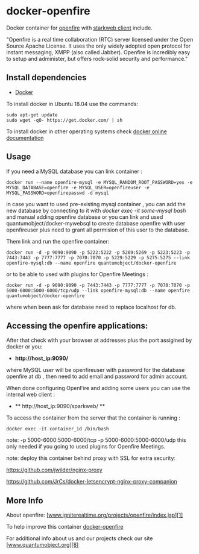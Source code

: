 # docker-openfire

Docker container for [openfire][3] with [starkweb client][7] include.

"Openfire is a real time collaboration (RTC) server licensed under the Open Source Apache License. It uses the only widely adopted open protocol for instant messaging, XMPP (also called Jabber). Openfire is incredibly easy to setup and administer, but offers rock-solid security and performance."


## Install dependencies

  - [Docker][2]

To install docker in Ubuntu 18.04 use the commands:

    sudo apt-get update
    sudo wget -qO- https://get.docker.com/ | sh

 To install docker in other operating systems check [docker online documentation][4]

## Usage

If you need a MySQL database you can link container :

    docker run --name openfire-mysql -e MYSQL_RANDOM_ROOT_PASSWORD=yes -e MYSQL_DATABASE=openfire -e MYSQL_USER=openfireuser -e MYSQL_PASSWORD=openfirepasswd -d mysql

in case you want to used pre-existing mysql container , you can add the new database by connecting to it with _docker exec -it some-mysql bash_ and manual adding openfire database or you can link and used quantumobject/docker-mywebsql to create database openfire with user openfireuser plus need to grant all permision of this user to the database.  
  
Them link and run the  openfire container:

    docker run -d -p 9090:9090 -p 5222:5222 -p 5269:5269 -p 5223:5223 -p 7443:7443 -p 7777:7777 -p 7070:7070 -p 5229:5229 -p 5275:5275 --link openfire-mysql:db --name openfire quantumobject/docker-openfire

 or to be able to used with plugins for Openfire Meetings :

    docker run -d -p 9090:9090 -p 7443:7443 -p 7777:7777 -p 7070:7070 -p 5000-6000:5000-6000/tcp/udp --link openfire-mysql:db --name openfire quantumobject/docker-openfire 

where when been ask for database need to replace localhost for db.

## Accessing the openfire applications:

After that check with your browser at addresses plus the port assigined by docker or you:

  - **http://host_ip:9090/**

where MySQL user will be openfireuser with password for the database openfire at db , then need to add email and password for admin account.

When done configuring OpenFire and adding some users you can use the internal web client :

  - ** http://host_ip:9090/sparkweb/ **

To access the container from the server that the container is running :

    docker exec -it container_id /bin/bash

note: -p 5000-6000:5000-6000/tcp -p 5000-6000:5000-6000/udp  this only needed if you going to used plugins for  Openfire Meetings.

note: deploy this container behind proxy with SSL for extra security:

https://github.com/jwilder/nginx-proxy

https://github.com/JrCs/docker-letsencrypt-nginx-proxy-companion

## More Info

About openfire: [www.igniterealtime.org/projects/openfire/index.jsp][1]

To help improve this container [docker-openfire][5]

For additional info about us and our projects check our site [www.quantumobject.org][8]

[1]:http://www.igniterealtime.org/projects/openfire/index.jsp
[2]:https://www.docker.com
[3]:http://www.igniterealtime.org/downloads/index.jsp
[4]:http://docs.docker.com
[5]:https://github.com/QuantumObject/docker-openfire
[7]:http://www.igniterealtime.org/projects/sparkweb/index.jsp
[8]:https://www.quantumobject.org/
